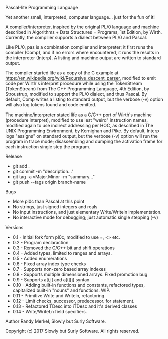 Pascal-lite Programming Language

Yet another small, interpreted, computer language... just for the fun of it!

A compiler/interpreter, inspired by the original PL/0 language and machine
described in Algorithms + Data Structures = Programs, 1st Edition, by Wirth.
Currently, the compilier supports a dialect between PL/0 and Pascal.

Like PL/0, pas is a combination compiler and interpreter; it first runs the
compiler (Comp), and if no errors where encountered, it runs the results in
the interpreter (Interp). A listing and machine output are written to
standard output.

The compiler started life as a copy of the C example at
https://en.wikipedia.org/wiki/Recursive_descent_parser, modified to emit code 
per Wirth's interpret procedure while using the TokenStream (TokenStream) from 
The C++ Programming Language, 4th Edition, by Stroustrup, modified to support 
the PL/0 dialect, and thus Pascal. By default, Comp writes a listing to
standard output, but the verbose (-v) option will also log tokens found and 
code emitted.

The machine/interpreter stated life as a C/C++ port of Wirth's machine
(procedure interpret), modified to use lest "weird" instruction names, modified
again to use indirect addressing per HOC, as described in The UNIX Programming
Environment, by Kernighan and Pike. By default, Interp logs "assigns" on
standard output, but the verbose (-v) option will run the program in trace
mode; disassembling and dumping the activation frame for each instruction
single step the program.

Release
 * git add .
 * git commit -m "description..."
 * git tag -a vMajor.Minor -m "summary..."
 * git push --tags origin branch-name

Bugs
 * More pl0c than Pascal at this point
 * No strings, just signed integers and reals
 * No input instructions, and just elementary Write/Writeln implementation.
 * No interactive mode for debugging; just automatic single stepping (-v)

Versions
 * 0.1  - Initial fork form pl0c, modified to use =, <> etc.
 * 0.2  - Program declaraction
 * 0.3  - Removed the C/C++ bit and shift operations
 * 0.4  - Added types, limited to ranges and arrays.
 * 0.5  - Added enumerations
 * 0.6  - Fixed array index type checks
 * 0.7  - Supports non-zero based array indexes
 * 0.8  - Supports multiple dimensioned arrays. Fixed promotion bug
 * 0.9  - Supports a[i,j] and a[i][j] syntax
 * 0.10 - Adding built-in functions and constants, refactored types, capitalized built-in "nouns" and functions. WIP.
 * 0.11 - Primitive Write and Writeln, refactoring.
 * 0.12 - Limit checks, successor, predecessor. for statement.
 * 0.13 - Refactored TDesc into iTDesc and it's derived classes
 * 0.14 - Write/WriteLn field specifiers.

Author
    Randy Merkel, Slowly but Surly Software.

Copyright
    (c) 2017 Slowly but Surly Software.
    All rights reserved.
